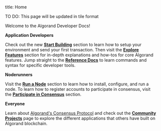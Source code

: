 title: Home

TO DO: This page will be updated in tile format

Welcome to the Algorand Developer Docs! 

**Application Developers**

Check out the new [**Start Building**](./getting-started/setup.md) section to learn how to setup your environment and send your first transaction. Then visit the [**Explore Features**](./feature-guides/accounts.md) section for in-depth explanations and how-tos for core Algorand features. Jump straight to the [**Reference Docs**](./reference-docs/goal/goal.md) to learn commands and syntax for specific developer tools. 

**Noderunners**

Visit the [**Run a Node**](../docs/network-participation/run-a-node/types.md) section to learn how to install, configure, and run a node. To learn how to register accounts to participate in consensus, visit the [**Participate in Consensus**](./network-participation/participate-in-consensus/overview.md) section.

**Everyone**

Learn about [Algorand's Consensus Protocol](./learn/algorand_consensus.md) and check out the [**Community Projects**](./community.md) page to explore the different applications that others have built on Algorand blockchain.

